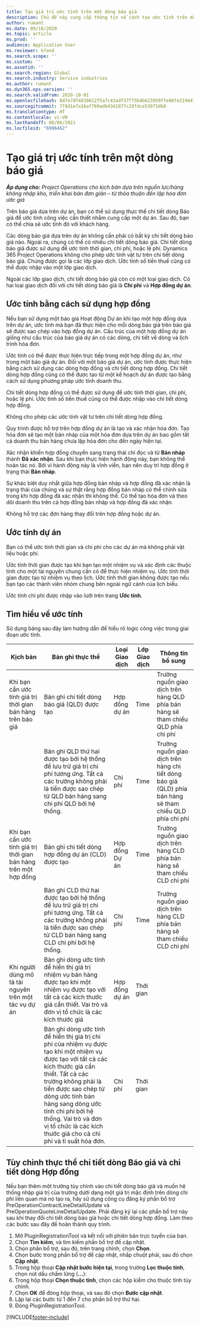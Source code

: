 ```yaml
---
title: Tạo giá trị ước tính trên một dòng báo giá
description: Chủ đề này cung cấp thông tin về cách tạo ước tính trên dòng báo giá cho một dự án.
author: rumant
ms.date: 09/18/2020
ms.topic: article
ms.prod: ''
audience: Application User
ms.reviewer: kfend
ms.search.scope: ''
ms.custom: ''
ms.assetid: ''
ms.search.region: Global
ms.search.industry: Service industries
ms.author: rumant
ms.dyn365.ops.version: ''
ms.search.validFrom: 2020-10-01
ms.openlocfilehash: 8d7e7df4830612f5a7c43adf37f75bdb623959ffe00fe219441d8e394ddecac3
ms.sourcegitcommit: 7f8d1e7a16af769adb43d1877c28fdce53975db8
ms.translationtype: HT
ms.contentlocale: vi-VN
ms.lasthandoff: 08/06/2021
ms.locfileid: "6996462"
---
```

# <a name="create-estimates-on-a-quote-line"></a>Tạo giá trị ước tính trên một dòng báo giá

_**Áp dụng cho:** Project Operations cho kịch bản dựa trên nguồn lực/hàng không nhập kho, triển khai bản đơn giản – từ thỏa thuận đến lập hóa đơn ước giá_

Trên báo giá dựa trên dự án, bạn có thể sử dụng thực thể chi tiết dòng Báo giá để ước tính công việc cần thiết nhằm cung cấp một dự án. Sau đó, bạn có thể chia sẻ ước tính đó với khách hàng.

Các dòng báo giá dựa trên dự án không cần phải có bất kỳ chi tiết dòng báo giá nào. Ngoài ra, chúng có thể có nhiều chi tiết dòng báo giá. Chi tiết dòng báo giá được sử dụng để ước tính thời gian, chi phí, hoặc lệ phí. Dynamics 365 Project Operations không cho phép ước tính vật tư trên chi tiết dòng báo giá. Chúng được gọi là các lớp giao dịch. Ước tính số tiền thuế cũng có thể được nhập vào một lớp giao dịch.

Ngoài các lớp giao dịch, chi tiết dòng báo giá còn có một loại giao dịch. Có hai loại giao dịch đối với chi tiết dòng báo giá là **Chi phí** và **Hợp đồng dự án**.

## <a name="estimate-by-using-a-contract"></a>Ước tính bằng cách sử dụng hợp đồng

Nếu bạn sử dụng một báo giá Hoạt động Dự án khi tạo một hợp đồng dựa trên dự án, ước tính mà bạn đã thực hiện cho mỗi dòng báo giá trên báo giá sẽ được sao chép vào hợp đồng dự án. Cấu trúc của một hợp đồng dự án giống như cấu trúc của báo giá dự án có các dòng, chi tiết về dòng và lịch trình hóa đơn.

Ước tính có thể được thực hiện trực tiếp trong một hợp đồng dự án, như trong một báo giá dự án. Đối với một báo giá dự án, ước tính được thực hiện bằng cách sử dụng các dòng hợp đồng và chi tiết dòng hợp đồng. Chi tiết dòng hợp đồng cũng có thể được tạo từ một kế hoạch dự án được tạo bằng cách sử dụng phương pháp ước tính doanh thu.

Chi tiết dòng hợp đồng có thể được sử dụng để ước tính thời gian, chi phí, hoặc lệ phí. Ước tính số tiền thuế cũng có thể được nhập vào chi tiết dòng hợp đồng.

Không cho phép các ước tính vật tư trên chi tiết dòng hợp đồng.

Quy trình được hỗ trợ trên hợp đồng dự án là tạo và xác nhận hóa đơn. Tạo hóa đơn sẽ tạo một bản nháp của một hóa đơn dựa trên dự án bao gồm tất cả doanh thu bán hàng chưa lập hóa đơn cho đến ngày hiện tại.

Xác nhận khiến hợp đồng chuyển sang trạng thái chỉ đọc và từ **Bản nháp** thành **Đã xác nhận**. Sau khi bạn thực hiện hành động này, bạn không thể hoàn tác nó. Bởi vì hành động này là vĩnh viễn, bạn nên duy trì hợp đồng ở trạng thái **Bản nháp**.

Sự khác biệt duy nhất giữa hợp đồng bản nháp và hợp đồng đã xác nhận là trạng thái của chúng và sự thật rằng hợp đồng bản nháp có thể chỉnh sửa trong khi hợp đồng đã xác nhận thì không thể. Có thể tạo hóa đơn và theo dõi doanh thu trên cả hợp đồng bản nháp và hợp đồng đã xác nhận.

Không hỗ trợ các đơn hàng thay đổi trên hợp đồng hoặc dự án.

## <a name="estimating-projects"></a>Ước tính dự án

Bạn có thể ước tính thời gian và chi phí cho các dự án mà không phải vật liệu hoặc phí.

Ước tính thời gian được tạo khi bạn tạo một nhiệm vụ và xác định các thuộc tính cho một tài nguyên chung cần có để thực hiện nhiệm vụ. Ước tính thời gian được tạo từ nhiệm vụ theo lịch. Ước tính thời gian không được tạo nếu bạn tạo các thành viên nhóm chung bên ngoài ngữ cảnh của lịch biểu.

Ước tính chi phí được nhập vào lưới trên trang **Ước tính**.

## <a name="understand-estimation"></a>Tìm hiểu về ước tính

Sử dụng bảng sau đây làm hướng dẫn để hiểu rõ logic công việc trong giai đoạn ước tính.

| Kịch bản                                                                                                                                                                                                                                                                                                                                          | Bản ghi thực thể                                                                                                                                                                                                       | Loại Giao dịch | Lớp Giao dịch | Thông tin bổ sung                                                            |
|---------------------------------------------------------------------------------------------------------------------------------------------------------------------------------------------------------------------------------------------------------------------------------------------------------------------------------------------------|---------------------------------------------------------------------------------------------------------------------------------------------------------------------------------------------------------------------|------------------|-------------|-----------------------------------------------------------------------------------|
| Khi bạn cần ước tính giá trị thời gian bán hàng trên báo giá                                                                                                                                                                                                                                                                                    | Bản ghi chi tiết dòng báo giá (QLD) được tạo                                                                                                                                                                               | Hợp đồng dự án | Time        | Trường nguồn giao dịch trên hàng QLD phía bán hàng sẽ tham chiếu QLD phía chi phí |
|                                                                                                                                                                                                                                                                                     | Bản ghi QLD thứ hai được tạo bởi hệ thống để lưu trữ giá trị chi phí tương ứng. Tất cả các trường không phải là tiền được sao chép từ QLD bán hàng sang chi phí QLD bởi hệ thống.                                                                                                                                                                               | Chi phí | Time        | Trường nguồn giao dịch trên hàng chi tiết dòng báo giá (QLD) phía bán hàng sẽ tham chiếu QLD phía chi phí |
| Khi bạn cần ước tính giá trị thời gian bán hàng trên một hợp đồng                                                                                                                                                                                                                                                                                 | Bản ghi chi tiết dòng hợp đồng dự án (CLD) được tạo                                                                                                                                                                    | Hợp đồng Dự án | Time        | Trường nguồn giao dịch trên hàng CLD phía bán hàng sẽ tham chiếu CLD chi phí      |
|                                                                                                                                                                                                                                                                                  | Bản ghi CLD thứ hai được tạo bởi hệ thống để lưu trữ giá trị chi phí tương ứng. Tất cả các trường không phải là tiền được sao chép từ CLD bán hàng sang CLD chi phí bởi hệ thống.                                                                                                                                                                    | Chi phí | Time        | Trường nguồn giao dịch trên hàng CLD phía bán hàng sẽ tham chiếu CLD chi phí      |
| Khi người dùng mô tả tài nguyên trên một tác vụ dự án                                                                                                                                                                                                                                                                                            | Bản ghi dòng ước tính để hiển thị giá trị nhiệm vụ bán hàng được tạo khi một nhiệm vụ được tạo với tất cả các kích thước giá cần thiết. Vai trò và đơn vị tổ chức là các kích thước giá | Hợp đồng dự án | Thời gian        |                                                                                   |
|     | Bản ghi dòng ước tính để hiển thị giá trị chi phí của nhiệm vụ được tạo khi một nhiệm vụ được tạo với tất cả các kích thước giá cần thiết. Tất cả các trường không phải là tiền được sao chép từ dòng ước tính bán hàng sang dòng ước tính chi phí bởi hệ thống. Vai trò và đơn vị tổ chức là các kích thước giá cho cả chi phí và tỉ suất hóa đơn.                                                                                                                                                                                                                | Chi phí             | Thời gian           |                                                                                   |



## <a name="customize-the-quote-line-detail-and-contract-line-detail-entities"></a>Tùy chỉnh thực thể chi tiết dòng Báo giá và chi tiết dòng Hợp đồng

Nếu bạn thêm một trường tùy chỉnh vào chi tiết dòng báo giá và muốn hệ thống nhập giá trị của trường dưới dạng một giá trị mặc định trên dòng chi phí liên quan mà nó tạo ra, hãy sử dụng công cụ đăng ký phần bổ trợ PreOperationContractLineDetailUpdate và PreOperationQuoteLineDetailUpdate. Phải đăng ký lại các phần bổ trợ này sau khi thay đổi chi tiết dòng báo giá hoặc chi tiết dòng hợp đồng. Làm theo các bước sau đây để hoàn thành quy trình.

1. Mở PluginRegistrationTool và kết nối với phiên bản trực tuyến của bạn.
2. Chọn **Tìm kiếm**, và tìm kiếm phần bổ trợ để cập nhật.
3. Chọn phần bổ trợ, sau đó, trên trang chính, chọn **Chọn**.
4. Chọn bước trong phần bổ trợ để cập nhật, nhấp chuột phải, sau đó chọn **Cập nhật**.
5. Trong hộp thoại **Cập nhật bước hiện tại**, trong trường **Lọc thuộc tính**, chọn nút dấu chấm lửng (**...**):
6. Trong hộp thoại **Chọn thuộc tính**, chọn các hộp kiểm cho thuộc tính tùy chỉnh.
7. Chọn **OK** để đóng hộp thoại, và sau đó chọn **Bước cập nhật**.
8. Lặp lại các bước từ 1 đến 7 cho phần bổ trợ thứ hai.
9. Đóng PluginRegistrationTool.


[!INCLUDE[footer-include](../includes/footer-banner.md)]
